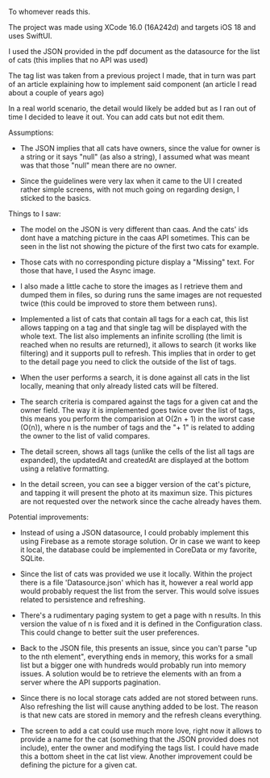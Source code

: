 To whomever reads this.

The project was made using XCode 16.0 (16A242d) and targets iOS 18 and uses SwiftUI.

I used the JSON provided in the pdf document as the datasource for the list of cats (this implies that no API was used)

The tag list was taken from a previous project I made, that in turn was part of an article explaining how to implement said component (an article I read about a couple of years ago)

In a real world scenario, the detail would likely be added but as I ran out of time I decided to leave it out. You can add cats but not edit them.

Assumptions:

* The JSON implies that all cats have owners, since the value for owner is a string or it says "null" (as also a string), I assumed what was meant was that those "null" mean there are no owner.

* Since the guidelines were very lax when it came to the UI I created rather simple screens, with not much going on regarding design, I sticked to the basics.

Things to I saw:

* The model on the JSON is very different than caas. And the cats' ids dont have a matching picture in the caas API sometimes. This can be seen in the list not showing the picture of the first two cats for example.

* Those cats with no corresponding picture display a "Missing" text. For those that have, I used the Async image. 

* I also made a little cache to store the images as I retrieve them and dumped them in files, so during runs the same images are not requested twice (this could be improved to store them between runs).

* Implemented a list of cats that contain all tags for a each cat, this list allows tapping on a tag and that single tag will be displayed with the whole text. The list also implements an infinite scrolling (the limit is reached when no results are returned), it allows to search (it works like filtering) and it supports pull to refresh. This implies that in order to get to the detail page you need to click the outside of the list of tags.

* When the user performs a search, it is done against all cats in the list locally, meaning that only already listed cats will be filtered.

* The search criteria is compared against the tags for a given cat and the owner field. The way it is implemented goes twice over the list of tags, this means you perform the comparision at O(2n + 1) in the worst case (O(n)),  where n is the number of tags and the "+ 1" is related to adding the owner to the list of valid compares.

* The detail screen, shows all tags (unlike the cells of the list all tags are expanded), the updatedAt and createdAt are displayed at the bottom using a relative formatting.

* In the detail screen, you can see a bigger version of the cat's picture, and tapping it will present the photo at its maximun size. This pictures are not requested over the network since the cache already haves them.

Potential improvements:
* Instead of using a JSON datasource, I could probably implement this using Firebase as a remote storage solution. Or in case we want to keep it local, the database could be implemented in CoreData or my favorite, SQLite.

* Since the list of cats was provided we use it locally. Within the project there is a file 'Datasource.json' which has it, however a real world app would probably request the list from the server. This would solve issues related to persistence and refreshing.

* There's a rudimentary paging system to get a page with n results. In this version the value of n is fixed and it is defined in the Configuration class. This could change to better suit the user preferences.

* Back to the JSON file, this presents an issue, since you can't parse "up to the nth element", everything ends in memory, this works for a small list but a bigger one with hundreds would probably run into memory issues. A solution would be to retrieve the elements with an from a server where the API supports pagination.

* Since there is no local storage cats added are not stored between runs. Also refreshing the list will cause anything added to be lost. The reason is that new cats are stored in memory and the refresh cleans everything.

* The screen to add a cat could use much more love, right now it allows to provide a name for the cat (something that the JSON provided does not include), enter the owner and modifying the tags list. I could have made this a bottom sheet in the cat list view. Another improvement could be defining the picture for a given cat.
